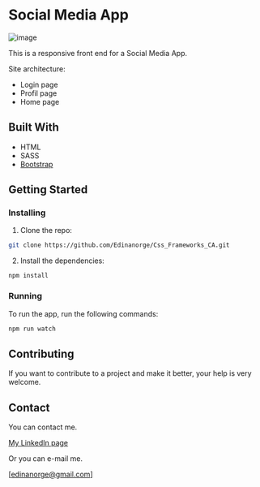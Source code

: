 # Social Media App
![image](https://user-images.githubusercontent.com/52853951/222701759-03f3081f-ce95-44dc-b235-bfa351e60efc.png)


This is a responsive front end for a Social Media App.

Site architecture:

- Login page
- Profil page
- Home page

## Built With

- HTML
- SASS
- [Bootstrap](https://getbootstrap.com)

## Getting Started

### Installing

1. Clone the repo:

```bash
git clone https://github.com/Edinanorge/Css_Frameworks_CA.git
```

2. Install the dependencies:

```
npm install
```

### Running

To run the app, run the following commands:

```bash
npm run watch
```

## Contributing

If you want to contribute to a project and make it better, your help is very welcome.

## Contact

You can contact me.

[My LinkedIn page](www.linkedin.com/in/edina-i-42228317b)

Or you can e-mail me.

[edinanorge@gmail.com]
